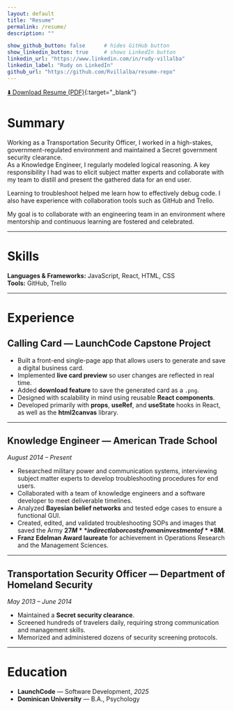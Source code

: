 ```yaml
---
layout: default
title: "Resume"
permalink: /resume/
description: ""

show_github_button: false      # hides GitHub button
show_linkedin_button: true     # shows LinkedIn button
linkedin_url: "https://www.linkedin.com/in/rudy-villalba"
linkedin_label: "Rudy on LinkedIn"
github_url: "https://github.com/Rvillalba/resume-repo"
---
```

[⬇️ Download Resume (PDF)](/assets/files/resume.pdf){:target="_blank"}
# Summary

Working as a Transportation Security Officer, I worked in a high-stakes, government-regulated environment and maintained a Secret government security clearance.  
As a Knowledge Engineer, I regularly modeled logical reasoning. A key responsibility I had was to elicit subject matter experts and collaborate with my team to distill and present the gathered data for an end user.  

Learning to troubleshoot helped me learn how to effectively debug code. I also have experience with collaboration tools such as GitHub and Trello.  

My goal is to collaborate with an engineering team in an environment where mentorship and continuous learning are fostered and celebrated.

---

# Skills

**Languages & Frameworks:** JavaScript, React, HTML, CSS  
**Tools:** GitHub, Trello

---

# Experience

## Calling Card — LaunchCode Capstone Project
- Built a front-end single-page app that allows users to generate and save a digital business card.  
- Implemented **live card preview** so user changes are reflected in real time.  
- Added **download feature** to save the generated card as a `.png`.  
- Designed with scalability in mind using reusable **React components**.  
- Developed primarily with **props**, **useRef**, and **useState** hooks in React, as well as the **html2canvas** library.  

---

## Knowledge Engineer — American Trade School  
*August 2014 – Present*  
- Researched military power and communication systems, interviewing subject matter experts to develop troubleshooting procedures for end users.  
- Collaborated with a team of knowledge engineers and a software developer to meet deliverable timelines.  
- Analyzed **Bayesian belief networks** and tested edge cases to ensure a functional GUI.  
- Created, edited, and validated troubleshooting SOPs and images that saved the Army **$27M** in direct labor costs from an investment of **$8M**.  
- **Franz Edelman Award laureate** for achievement in Operations Research and the Management Sciences.  

---

## Transportation Security Officer — Department of Homeland Security  
*May 2013 – June 2014*  
- Maintained a **Secret security clearance**.  
- Screened hundreds of travelers daily, requiring strong communication and management skills.  
- Memorized and administered dozens of security screening protocols.  

---

# Education

- **LaunchCode** — Software Development, *2025*  
- **Dominican University** — B.A., Psychology